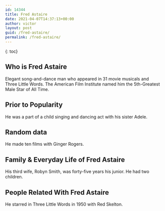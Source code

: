 ```yaml
---
id: 14344
title: Fred Astaire
date: 2021-04-07T14:37:13+00:00
author: victor
layout: post
guid: /fred-astaire/
permalink: /fred-astaire/
---
```



{: toc}


## Who is Fred Astaire



Elegant song-and-dance man who appeared in 31 movie musicals and Three Little Words. The American Film Institute named him the 5th-Greatest Male Star of All Time.

                
                
                
## Prior to Popularity



He was a part of a child singing and dancing act with his sister Adele.

                
                
                
## Random data



He made ten films with Ginger Rogers.

                
                
                
## Family & Everyday Life of Fred Astaire



His third wife, Robyn Smith, was forty-five years his junior. He had two children.

                
                
                
## People Related With Fred Astaire



He starred in Three Little Words in 1950 with Red Skelton.

                
              
            
          
          
          